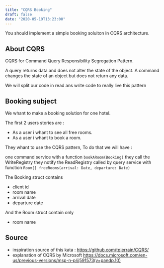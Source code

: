 ```yaml
---
title: "CQRS Booking"
draft: false
date: "2020-05-19T13:23:00"
---
```


You should implement a simple booking soluiton in CQRS architecture.

## About CQRS

CQRS for Command Query Responsibility Segregation Pattern.

A query returns data and does not alter the state of the object. 
A command changes the state of an object but does not return any data.

We will split our code in read ans write code to really live this pattern

## Booking subject

We whant to make a booking solution for one hotel. 

The first 2 users stories are : 

* As a user i whant to see all free rooms.
* As a user i whant to book a room.

They whant to use the CQRS pattern, To do that we will have : 

one command service with a function `bookARoom(Booking)` they call the WriteRegistry they notify the ReadRegistry called by query service with function `Room[] freeRooms(arrival: Date, departure: Date)`

The Booking struct contains

* client id
* room name
* arrival date
* departure date

And the Room struct contain only

* room name

## Source

*  inspiration source of this kata : https://github.com/tpierrain/CQRS/
*  explanation of CQRS by Microsoft https://docs.microsoft.com/en-us/previous-versions/msp-n-p/jj591573(v=pandp.10)
